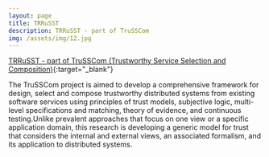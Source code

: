 ```yaml
---
layout: page
title: TRRuSST
description: TRRuSST - part of TruSSCom
img: /assets/img/12.jpg
---
```



[TRRuSST - part of TruSSCom (Trustworthy Service Selection and Composition)](http://uniframe.cs.iupui.edu/trusscom/){:target="\_blank"}

The TruSSCom project is aimed to develop a comprehensive framework for design, select and compose trustworthy distributed systems from existing software services using principles of trust models, subjective logic, multi-level specifications and matching, theory of evidence, and continuous testing.Unlike prevalent approaches that focus on one view or a specific application domain, this research is developing a generic model for trust that considers the internal and external views, an associated formalism, and its application to distributed systems.


